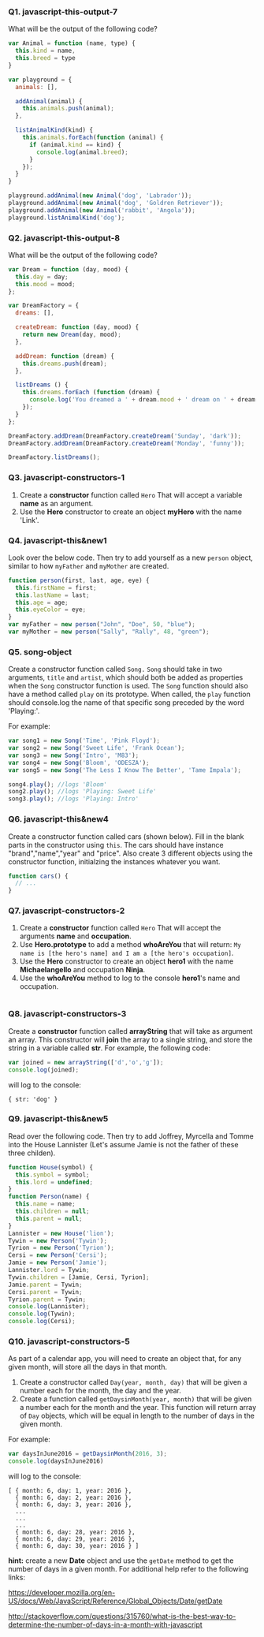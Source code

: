 <!-- @acxbank javascript-this-output-7 -->
### Q1. javascript-this-output-7

What will be the output of the following code?

```javascript
var Animal = function (name, type) {
  this.kind = name,
  this.breed = type
}

var playground = {
  animals: [],

  addAnimal(animal) {
    this.animals.push(animal);
  },

  listAnimalKind(kind) {
    this.animals.forEach(function (animal) {
      if (animal.kind == kind) {
        console.log(animal.breed);
      }
    });
  }
}

playground.addAnimal(new Animal('dog', 'Labrador'));
playground.addAnimal(new Animal('dog', 'Goldren Retriever'));
playground.addAnimal(new Animal('rabbit', 'Angola'));
playground.listAnimalKind('dog');
```
<!-- end @acxbank -->
<!-- @acxbank javascript-this-output-8 -->
### Q2. javascript-this-output-8

What will be the output of the following code?

```javascript
var Dream = function (day, mood) {
  this.day = day;
  this.mood = mood;
};

var DreamFactory = {
  dreams: [],

  createDream: function (day, mood) {
    return new Dream(day, mood);
  },

  addDream: function (dream) {
    this.dreams.push(dream);
  },

  listDreams () {
    this.dreams.forEach (function (dream) {
      console.log('You dreamed a ' + dream.mood + ' dream on ' + dream.day);
    });
  }
};

DreamFactory.addDream(DreamFactory.createDream('Sunday', 'dark'));
DreamFactory.addDream(DreamFactory.createDream('Monday', 'funny'));

DreamFactory.listDreams();
```
<!-- end @acxbank -->
<!-- @acxbank javascript-constructors-1 -->
### Q3. javascript-constructors-1

1. Create a **constructor** function called `Hero` That will accept a variable **name** as an argument.
2. Use the **Hero** constructor to create an object **myHero** with the name 'Link'.
<!-- end @acxbank -->
<!-- @acxbank javascript-this&new1 -->
### Q4. javascript-this&new1

Look over the below code. Then try to add yourself as a new `person` object, similar to how `myFather` and `myMother` are created.

```javascript
function person(first, last, age, eye) {
  this.firstName = first;
  this.lastName = last;
  this.age = age;
  this.eyeColor = eye;
}
var myFather = new person("John", "Doe", 50, "blue");
var myMother = new person("Sally", "Rally", 48, "green");
```
<!-- end @acxbank -->
<!-- @acxbank song-object -->
### Q5. song-object

Create a constructor function called `Song.` `Song` should take in two arguments, `title` and `artist`, which should both be added as properties when the `Song` constructor function is used. The `Song` function should also have a method called `play` on its prototype. When called, the `play` function should console.log the name of that specific song preceded by the word 'Playing:'.

For example:
```js
var song1 = new Song('Time', 'Pink Floyd');
var song2 = new Song('Sweet Life', 'Frank Ocean');
var song3 = new Song('Intro', 'M83');
var song4 = new Song('Bloom', 'ODESZA');
var song5 = new Song('The Less I Know The Better', 'Tame Impala');

song4.play(); //logs 'Bloom'
song2.play(); //logs 'Playing: Sweet Life'
song3.play(); //logs 'Playing: Intro'
```
<!-- end @acxbank -->
<!-- @acxbank javascript-this&new4 -->
### Q6. javascript-this&new4

Create a constructor function called cars (shown below). Fill in the blank parts in the constructor using `this`. The cars should have instance "brand","name","year" and "price". Also create 3 different objects using the constructor function, initialzing the instances whatever you want. 

```javascript
function cars() {
  // ...
}
```
<!-- end @acxbank -->
<!-- @acxbank javascript-constructors-2 -->
### Q7. javascript-constructors-2

1. Create a **constructor** function called `Hero` That will accept the arguments **name** and **occupation**.
2. Use **Hero.prototype** to add a method **whoAreYou** that will return: `My name is [the hero's name] and I am a [the hero's occupation]`.
3. Use the **Hero** constructor to create an object **hero1** with the name **Michaelangello** and occupation **Ninja**.
4. Use the **whoAreYou** method to log to the console **hero1**'s name and occupation.
``` 
```
<!-- end @acxbank -->
<!-- @acxbank javascript-constructors-3 -->
### Q8. javascript-constructors-3

Create a **constructor** function called **arrayString** that will take as argument an array. This constructor will **join** the array to a single string, and store the string in a variable called **str**. For example, the following code:

```javascript
var joined = new arrayString(['d','o','g']);
console.log(joined);
```

will log to the console:
```
{ str: 'dog' }
```
<!-- end @acxbank -->
<!-- @acxbank javascript-this&new5 -->
### Q9. javascript-this&new5

Read over the following code. Then try to add Joffrey, Myrcella and Tomme into the House Lannister (Let's assume Jamie is not the father of these three childen).

```javascript
function House(symbol) {
  this.symbol = symbol;
  this.lord = undefined;
}
function Person(name) {
  this.name = name;
  this.children = null;
  this.parent = null;
}
Lannister = new House('lion');
Tywin = new Person('Tywin');
Tyrion = new Person('Tyrion');
Cersi = new Person('Cersi');
Jamie = new Person('Jamie');
Lannister.lord = Tywin;
Tywin.children = [Jamie, Cersi, Tyrion];
Jamie.parent = Tywin;
Cersi.parent = Tywin;
Tyrion.parent = Tywin;
console.log(Lannister);
console.log(Tywin);
console.log(Cersi);
```
<!-- end @acxbank -->
<!-- @acxbank javascript-constructors-5 -->
### Q10. javascript-constructors-5

As part of a calendar app, you will need to create an object that, for any given month, will store all the days in that month.

1. Create a constructor called `Day(year, month, day)` that will be given a number each for the month, the day and the year.
2. Create a function called `getDaysinMonth(year, month)` that will be given a number each for the month and the year. This function will return array of `Day` objects, which will be equal in length to the number of days in the given month.

For example:
```javascript
var daysInJune2016 = getDaysinMonth(2016, 3);
console.log(daysInJune2016)
```
will log to the console:
```
[ { month: 6, day: 1, year: 2016 },
  { month: 6, day: 2, year: 2016 },
  { month: 6, day: 3, year: 2016 },
  ...
  ...
  ...
  { month: 6, day: 28, year: 2016 },
  { month: 6, day: 29, year: 2016 },
  { month: 6, day: 30, year: 2016 } ]
```

**hint:** create a new **Date** object and use the `getDate` method to get the number of days in a given month. For additional help refer to the following links:

https://developer.mozilla.org/en-US/docs/Web/JavaScript/Reference/Global_Objects/Date/getDate

http://stackoverflow.com/questions/315760/what-is-the-best-way-to-determine-the-number-of-days-in-a-month-with-javascript
<!-- end @acxbank -->

